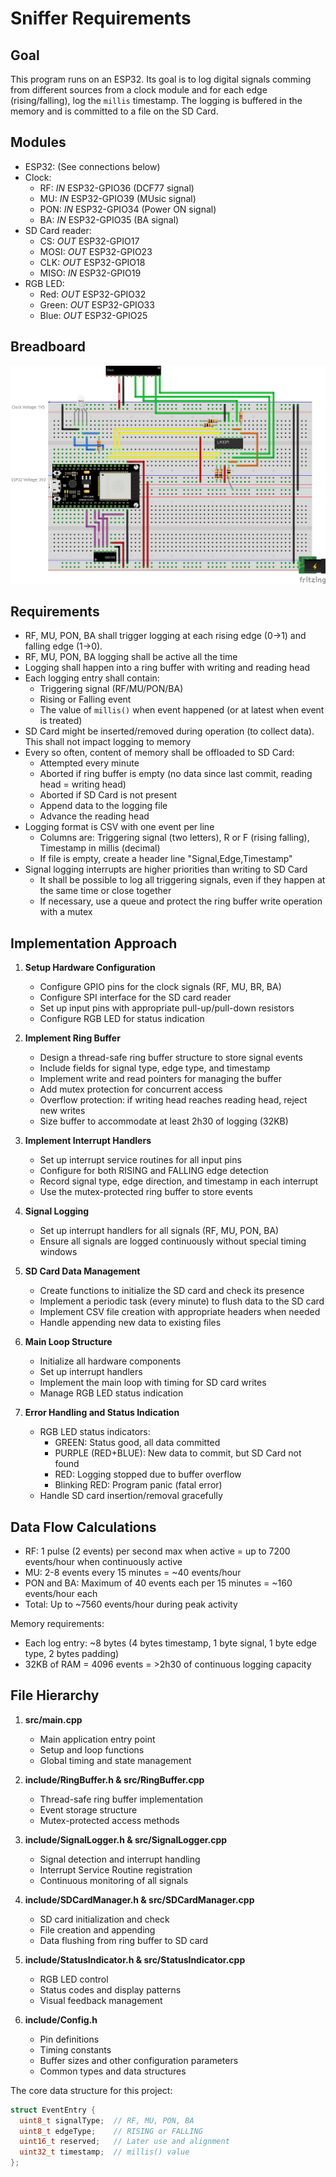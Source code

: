# Sniffer Requirements

## Goal

This program runs on an ESP32. Its goal is to log digital signals comming from
different sources from a clock module and for each edge (rising/falling),
log the `millis` timestamp. The logging is buffered in the memory and is
committed to a file on the SD Card.

## Modules

- ESP32: (See connections below)
- Clock:
  - RF: _IN_ ESP32-GPIO36 (DCF77 signal)
  - MU: _IN_ ESP32-GPIO39 (MUsic signal)
  - PON: _IN_ ESP32-GPIO34 (Power ON signal)
  - BA: _IN_ ESP32-GPIO35 (BA signal)
- SD Card reader:
  - CS: _OUT_ ESP32-GPIO17
  - MOSI: _OUT_ ESP32-GPIO23
  - CLK: _OUT_ ESP32-GPIO18
  - MISO: _IN_ ESP32-GPIO19
- RGB LED:
  - Red: _OUT_ ESP32-GPIO32
  - Green: _OUT_ ESP32-GPIO33
  - Blue: _OUT_ ESP32-GPIO25

## Breadboard

![Breadboard Schematics (Fritzing)](circuit/Sniffer_bb.png)

## Requirements

- RF, MU, PON, BA shall trigger logging at each rising edge (0->1) and falling edge (1->0).
- RF, MU, PON, BA logging shall be active all the time
- Logging shall happen into a ring buffer with writing and reading head
- Each logging entry shall contain:
  - Triggering signal (RF/MU/PON/BA)
  - Rising or Falling event
  - The value of `millis()` when event happened (or at latest when event is treated)
- SD Card might be inserted/removed during operation (to collect data). This shall not impact logging to memory
- Every so often, content of memory shall be offloaded to SD Card:
  - Attempted every minute
  - Aborted if ring buffer is empty (no data since last commit, reading head = writing head)
  - Aborted if SD Card is not present
  - Append data to the logging file
  - Advance the reading head
- Logging format is CSV with one event per line
  - Columns are: Triggering signal (two letters), R or F (rising falling), Timestamp in millis (decimal)
  - If file is empty, create a header line "Signal,Edge,Timestamp"
- Signal logging interrupts are higher priorities than writing to SD Card
  - It shall be possible to log all triggering signals, even if they happen at the same time or close together
  - If necessary, use a queue and protect the ring buffer write operation with a mutex

## Implementation Approach

1. **Setup Hardware Configuration**

   - Configure GPIO pins for the clock signals (RF, MU, BR, BA)
   - Configure SPI interface for the SD card reader
   - Set up input pins with appropriate pull-up/pull-down resistors
   - Configure RGB LED for status indication

2. **Implement Ring Buffer**

   - Design a thread-safe ring buffer structure to store signal events
   - Include fields for signal type, edge type, and timestamp
   - Implement write and read pointers for managing the buffer
   - Add mutex protection for concurrent access
   - Overflow protection: if writing head reaches reading head, reject new writes
   - Size buffer to accommodate at least 2h30 of logging (32KB)

3. **Implement Interrupt Handlers**

   - Set up interrupt service routines for all input pins
   - Configure for both RISING and FALLING edge detection
   - Record signal type, edge direction, and timestamp in each interrupt
   - Use the mutex-protected ring buffer to store events

4. **Signal Logging**

   - Set up interrupt handlers for all signals (RF, MU, PON, BA)
   - Ensure all signals are logged continuously without special timing windows

5. **SD Card Data Management**

   - Create functions to initialize the SD card and check its presence
   - Implement a periodic task (every minute) to flush data to the SD card
   - Implement CSV file creation with appropriate headers when needed
   - Handle appending new data to existing files

6. **Main Loop Structure**

   - Initialize all hardware components
   - Set up interrupt handlers
   - Implement the main loop with timing for SD card writes
   - Manage RGB LED status indication

7. **Error Handling and Status Indication**
   - RGB LED status indicators:
     - GREEN: Status good, all data committed
     - PURPLE (RED+BLUE): New data to commit, but SD Card not found
     - RED: Logging stopped due to buffer overflow
     - Blinking RED: Program panic (fatal error)
   - Handle SD card insertion/removal gracefully

## Data Flow Calculations

- RF: 1 pulse (2 events) per second max when active = up to 7200 events/hour when continuously active
- MU: 2-8 events every 15 minutes = ~40 events/hour
- PON and BA: Maximum of 40 events each per 15 minutes = ~160 events/hour each
- Total: Up to ~7560 events/hour during peak activity

Memory requirements:

- Each log entry: ~8 bytes (4 bytes timestamp, 1 byte signal, 1 byte edge type, 2 bytes padding)
- 32KB of RAM = 4096 events = >2h30 of continuous logging capacity

## File Hierarchy

1. **src/main.cpp**

   - Main application entry point
   - Setup and loop functions
   - Global timing and state management

2. **include/RingBuffer.h & src/RingBuffer.cpp**

   - Thread-safe ring buffer implementation
   - Event storage structure
   - Mutex-protected access methods

3. **include/SignalLogger.h & src/SignalLogger.cpp**

   - Signal detection and interrupt handling
   - Interrupt Service Routine registration
   - Continuous monitoring of all signals

4. **include/SDCardManager.h & src/SDCardManager.cpp**

   - SD card initialization and check
   - File creation and appending
   - Data flushing from ring buffer to SD card

5. **include/StatusIndicator.h & src/StatusIndicator.cpp**

   - RGB LED control
   - Status codes and display patterns
   - Visual feedback management

6. **include/Config.h**
   - Pin definitions
   - Timing constants
   - Buffer sizes and other configuration parameters
   - Common types and data structures

The core data structure for this project:

```cpp
struct EventEntry {
  uint8_t signalType;  // RF, MU, PON, BA
  uint8_t edgeType;    // RISING or FALLING
  uint16_t reserved;   // Later use and alignment
  uint32_t timestamp;  // millis() value
};

```
